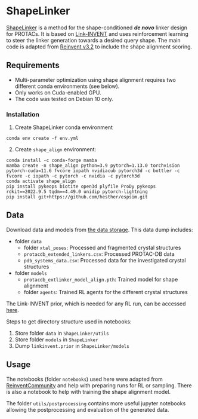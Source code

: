 # ShapeLinker
[ShapeLinker](link_to_preprint) is a method for the shape-conditioned ***de novo*** linker design for PROTACs. It is based on [Link-INVENT](https://chemrxiv.org/engage/chemrxiv/article-details/62628b2debac3a61c7debf31) and uses reinforcement learning to steer the linker generation towards a desired query shape.
The main code is adapted from [Reinvent v3.2](https://github.com/MolecularAI/Reinvent) to include the shape alignment scoring.

## Requirements
* Multi-parameter optimization using shape alignment requires two different conda environments (see below).
* Only works on Cuda-enabled GPU.
* The code was tested on Debian 10 only.

### Installation
1. Create ShapeLinker conda environment
```
conda env create -f env.yml
```
2. Create ```shape_align``` environment:
```
conda install -c conda-forge mamba
mamba create -n shape_align python=3.9 pytorch=1.13.0 torchvision pytorch-cuda=11.6 fvcore iopath nvidiacub pytorch3d -c bottler -c fvcore -c iopath -c pytorch -c nvidia -c pytorch3d
conda activate shape_align
pip install pykeops biotite open3d plyfile ProDy pykeops rdkit==2022.9.5 tqdm==4.49.0 unidip pytorch-lightning
pip install git+https://github.com/hesther/espsim.git
```

## Data
Download data and models from [the data storage](link). This data dump includes:

* folder ```data```
    * folder ```xtal_poses```: Processed and fragmented crystal structures
    * ```protacdb_extended_linkers.csv```: Processed PROTAC-DB data
    * ```pdb_systems_data.csv```: Processed data for the investigated crystal structures
* folder ```models```
    * ```protacdb_extlinker_model_align.pth```: Trained model for shape alignment
    * folder ```agents```: Trained RL agents for the different crystal structures

The Link-INVENT prior, which is needed for any RL run, can be accessed [here](https://github.com/MolecularAI/ReinventCommunity/blob/master/notebooks/models/linkinvent.prior).

Steps to get directory structure used in notebooks:
1. Store folder ```data``` in ```ShapeLinker/utils```
2. Store folder ```models``` in ```ShapeLinker```
3. Dump ```linkinvent.prior``` in ```ShapeLinker/models```

## Usage
The notebooks (folder ```notebooks```) used here were adapted from [ReinventCommunity](https://github.com/MolecularAI/ReinventCommunity) and help with preparing runs for RL or sampling. There is also a notebook to help with training the shape alignment model.

The folder ```utils/postprocessing``` contains more useful jupyter notebooks allowing the postprocessing and evaluation of the generated data.
